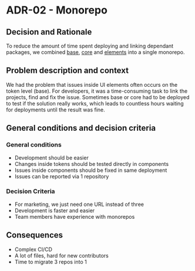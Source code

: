 # ADR-02 - Monorepo

## Decision and Rationale

To reduce the amount of time spent deploying and linking dependant packages, we combined [base](https://github.com/db-ui/base), [core](https://github.com/db-ui/core) and [elements](https://github.com/db-ui/elements) into a single monorepo.

## Problem description and context

We had the problem that issues inside UI elements often occurs on the token level (base).
For developers, it was a time-consuming task to link the projects, find and fix the issue. Sometimes base or core had to be deployed to test if the solution really works, which leads to countless hours waiting for deployments until the result was fine.

## General conditions and decision criteria

### General conditions

- Development should be easier
- Changes inside tokens should be tested directly in components
- Issues inside components should be fixed in same deployment
- Issues can be reported via 1 repository

### Decision Criteria

- For marketing, we just need one URL instead of three
- Development is faster and easier
- Team members have experience with monorepos

## Consequences

- Complex CI/CD
- A lot of files, hard for new contributors
- Time to migrate 3 repos into 1
